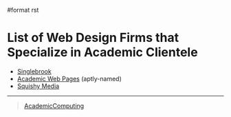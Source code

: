 \#format rst

List of Web Design Firms that Specialize in Academic Clientele
==============================================================

-   [Singlebrook](http://singlebrook.com/)
-   [Academic Web Pages](http://academicwebpages.com/) (aptly-named)
-   [Squishy Media](http://squishymedia.com/)

* * * * *

> [AcademicComputing](../AcademicComputing)
